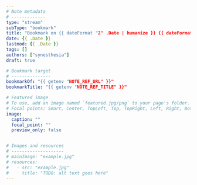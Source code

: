 ```yaml
---
# Note metadata
# -------------
type: "stream"
subType: "bookmark"
title: "Bookmark on {{ dateFormat "2" .Date | humanize }} {{ dateFormat "January" .Date }} {{ dateFormat "2006 @ 15:04" .Date }}"
date: {{ .Date }}
lastmod: {{ .Date }}
tags: []
authors: ["synesthesia"]
draft: true

# Bookmark target
# ---------------
bookmarkOf: "{{ getenv "NOTE_REF_URL" }}"
bookmarkTitle: "{{ getenv "NOTE_REF_TITLE" }}"

# Featured image
# To use, add an image named `featured.jpg/png` to your page's folder.
# Focal points: Smart, Center, TopLeft, Top, TopRight, Left, Right, BottomLeft, Bottom, BottomRight.
image:
  caption: ""
  focal_point: ""
  preview_only: false


# Images and resources
# --------------------
# mainImage: "example.jpg"
# resources:
#   - src: "example.jpg"
#     title: "TODO: alt text goes here"
---
```

